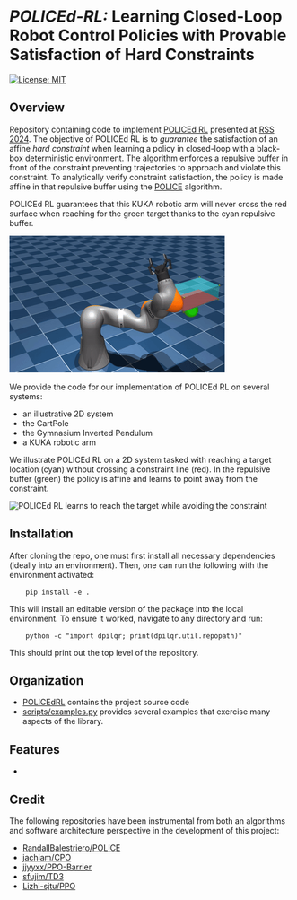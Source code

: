 # *POLICEd-RL:* Learning Closed-Loop Robot Control Policies with Provable Satisfaction of Hard Constraints

 [![License: MIT](https://img.shields.io/badge/License-MIT-yellow.svg)](https://opensource.org/licenses/MIT)

## Overview
Repository containing code to implement [POLICEd RL](https://arxiv.org/pdf/2403.13297.pdf) presented at [RSS 2024](https://roboticsconference.org/).
The objective of POLICEd RL is to *guarantee* the satisfaction of an affine *hard constraint*
when learning a policy in closed-loop with a black-box deterministic environment.
The algorithm enforces a repulsive buffer in front of the constraint preventing trajectories to approach and violate this constraint.
To analytically verify constraint satisfaction, the policy is made affine in that repulsive buffer using the [POLICE](https://arxiv.org/pdf/2211.01340.pdf) algorithm.

POLICEd RL guarantees that this KUKA robotic arm will never cross the red surface when reaching for the green target thanks to the cyan repulsive buffer.

![POLICEd RL learns to reach the target while avoiding the constraint](media/POLICEd_RL_large_gif.gif)


We provide the code for our implementation of POLICEd RL on several systems:
- an illustrative 2D system
- the CartPole
- the Gymnasium Inverted Pendulum
- a KUKA robotic arm

We illustrate POLICEd RL on a 2D system tasked with reaching a target location (cyan) without crossing a constraint line (red).
In the repulsive buffer (green) the policy is affine and learns to point away from the constraint.

![POLICEd RL learns to reach the target while avoiding the constraint](media/POLICEd_2D.gif)



## Installation

 After cloning the repo, one must first install all necessary dependencies (ideally
 into an environment). Then, one can run the following with the environment activated:

        pip install -e .

 This will install an editable version of the package into the local environment. To
 ensure it worked, navigate to any directory and run:

	    python -c "import dpilqr; print(dpilqr.util.repopath)"

 This should print out the top level of the repository.


## Organization
- [POLICEdRL](POLICEdRL) contains the project source code
- [scripts/examples.py](run/examples.py) provides several examples that exercise many
  aspects of the library.


## Features
* 


## Credit
The following repositories have been instrumental from both an algorithms and
software architecture perspective in the development of this project:
- [RandallBalestriero/POLICE](https://github.com/RandallBalestriero/POLICE)
- [jachiam/CPO](https://github.com/jachiam/cpo)
- [jjyyxx/PPO-Barrier](https://github.com/jjyyxx/srlnbc)
- [sfujim/TD3](https://github.com/sfujim/TD3)
- [Lizhi-sjtu/PPO](https://github.com/Lizhi-sjtu/DRL-code-pytorch/tree/main/5.PPO-continuous)
